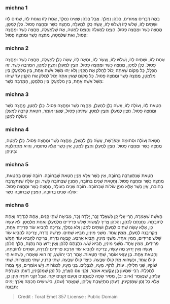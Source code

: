 
### michna 1
בַּמֶּה דְבָרִים אֲמוּרִים, בְּכֹהֵן נִמְלָךְ. אֲבָל בְּכֹהֵן שֶׁאֵינוֹ נִמְלָךְ, אַחַת לָזוֹ וְאַחַת לָזוֹ, שְׁתַּיִם לָזוֹ וּשְׁתַּיִם לָזוֹ, שָׁלשׁ לָזוֹ וְשָׁלשׁ לָזוֹ, עָשָׂה כֻלָּן לְמַעְלָה, מֶחֱצָה כָשֵׁר וּמֶחֱצָה פָסוּל. כֻּלָּן לְמַטָּן, מֶחֱצָה כָשֵׁר וּמֶחֱצָה פָסוּל. חֶצְיָם לְמַעְלָה וְחֶצְיָם לְמַטָּה, אֶת שֶׁלְּמַעְלָה, מֶחֱצָה כָשֵׁר וּמֶחֱצָה פָסוּל, וְאֶת שֶׁלְּמַטָּה, מֶחֱצָה כָשֵׁר וּמֶחֱצָה פָסוּל: 

### michna 2
אַחַת לָזוֹ, וּשְׁתַּיִם לָזוֹ, וְשָׁלשׁ לָזוֹ, וְעֶשֶׂר לָזוֹ, וּמֵאָה לָזוֹ, עָשָׂה כֻלָּן לְמַעְלָה, מֶחֱצָה כָשֵׁר וּמֶחֱצָה פָסוּל. כֻּלָּן לְמַטָּן, מֶחֱצָה כָשֵׁר וּמֶחֱצָה פָסוּל. חֶצְיָן לְמַעְלָן וְחֶצְיָן לְמַטָּן, הַמְרֻבֶּה כָשֵׁר. זֶה הַכְּלָל, כָּל מָקוֹם שֶׁאַתָּה יָכוֹל לַחֲלֹק אֶת הַקִּנִּין וְלֹא יְהוּ מִשֶּׁל אִשָּׁה אַחַת, בֵּין מִלְמַעְלָן בֵּין מִלְּמַטָּן, מֶחֱצָה כָשֵׁר וּמֶחֱצָה פָסוּל. כָּל מָקוֹם שֶׁאֵין אַתָּה יָכוֹל לַחֲלֹק אֶת הַקִּנִּין עַד שֶׁיְּהוּ מִשֶּׁל אִשָּׁה אַחַת, בֵּין מִלְמַעְלָן בֵּין מִלְּמַטָּן, הַמְרֻבֶּה כָשֵׁר: 

### michna 3
חַטָּאת לָזוֹ, וְעוֹלָה לָזוֹ, עָשָׂה כֻלָּן לְמַעְלָן, מֶחֱצָה כָשֵׁר וּמֶחֱצָה פָסוּל. כֻּלָּן לְמַטָּן, מֱחֱצָה כָשֵׁר וּמֶחֱצָה פָסוּל. חֶצְיָן לְמַעְלָן וְחֶצְיָן לְמַטָּן, שְׁתֵּיהֶן פָּסוּל, שֶׁאֲנִי אוֹמֵר, חַטָּאת קְרֵבָה לְמַעְלָן וְעוֹלָה לְמַטָּן: 

### michna 4
חַטָּאת וְעוֹלָה וּסְתוּמָה וּמְפֹרֶשֶׁת, עָשָׂה כֻלָּן לְמַעְלָן, מֶחֱצָה כָשֵׁר וּמֶחֱצָה פָסוּל. כֻּלָּן לְמַטָּה, מֶחֱצָה כָשֵׁר וּמֶחֱצָה פָסוּל. חֶצְיָן לְמַעְלָן וְחֶצְיָן לְמַטָּן, אֵין כָּשֵׁר אֶלָּא סְתוּמָה, וְהִיא מִתְחַלֶּקֶת בֵּינֵיהֶן: 

### michna 5
חַטָּאת שֶׁנִּתְעָרְבָה בְחוֹבָה, אֵין כָּשֵׁר אֶלָּא מִנְיַן חַטָּאת שֶׁבַּחוֹבָה. חוֹבָה שְׁנַיִם בְּחַטָּאת, מֶחֱצָה כָשֵׁר וּמֶחֱצָה פָסוּל. וְחַטָּאת שְׁנַיִם בְּחוֹבָה, הַמִּנְיָן שֶׁבַּחוֹבָה כָּשֵׁר. וְכֵן עוֹלָה שֶׁנִּתְעָרְבָה בְחוֹבָה, אֵין כָּשֵׁר אֶלָּא מִנְיַן עוֹלוֹת שֶׁבַּחוֹבָה. חוֹבָה שְׁנַיִם בְּעוֹלָה, מֶחֱצָה כָשֵׁר וּמֶחֱצָה פָסוּל. עוֹלָה שְׁנַיִם בְּחוֹבָה, הַמִּנְיָן שֶׁבַּחוֹבָה כָּשֵׁר: 

### michna 6
הָאִשָּׁה שֶׁאָמְרָה, הֲרֵי עָלַי קֵן כְּשֶׁאֵלֵד זָכָר, יָלְדָה זָכָר, מְבִיאָה שְׁתֵּי קִנִּים, אַחַת לְנִדְרָהּ וְאַחַת לְחוֹבָתָהּ. נְתָנָתַם לַכֹּהֵן, וְהַכֹּהֵן צָרִיךְ לַעֲשׂוֹת שָׁלשׁ פְּרִידִים מִלְמַעְלָן וְאַחַת מִלְּמַטָּן. לֹא עָשָׂה כֵן, אֶלָּא עָשָׂה שְׁתַּיִם לְמַעְלָן וּשְׁתַּיִם לְמַטָּן וְלֹא נִמְלַךְ, צְרִיכָה לְהָבִיא עוֹד פְּרִידָה אַחַת, וְיַקְרִיבֶנָּה לְמַעְלָן, מִמִּין אֶחָד. מִשְּׁנֵי מִינִין, תָּבִיא שְׁתַּיִם. פֵּרְשָׁה נִדְרָהּ, צְרִיכָה לְהָבִיא עוֹד שָׁלשׁ פְּרִידִים, מִמִּין אֶחָד. מִשְּׁנֵי מִינִין, תָּבִיא אַרְבַּע. קָבְעָה נִדְרָהּ, צְרִיכָה לְהָבִיא עוֹד חָמֵשׁ פְּרִידִים, מִמִּין אֶחָד. מִשְּׁנֵי מִינִין, תָּבִיא שֵׁשׁ. נְתָנָתַם לַכֹּהֵן וְאֵין יָדוּעַ מַה נָּתְנָה, הָלַךְ הַכֹּהֵן וְעָשָׂה וְאֵין יָדוּעַ מֶה עָשָׂה, צְרִיכָה לְהָבִיא עוֹד אַרְבַּע פְּרִידִים לְנִדְרָהּ, וּשְׁתַּיִם לְחוֹבָתָהּ, וְחַטָּאת אֶחָת. בֶּן עַזַּאי אוֹמֵר, שְׁתֵּי חַטָּאוֹת. אָמַר רַבִּי יְהוֹשֻׁעַ, זֶה הוּא שֶׁאָמְרוּ, כְּשֶׁהוּא חַי קוֹלוֹ אֶחָד, וּכְשֶׁהוּא מֵת קוֹלוֹ שִׁבְעָה. כֵּיצַד קוֹלוֹ שִׁבְעָה. שְׁתֵּי קַרְנָיו, שְׁתֵּי חֲצוֹצְרוֹת. שְׁתֵּי שׁוֹקָיו, שְׁנֵי חֲלִילִין. עוֹרוֹ, לְתֹף. מֵעָיו, לִנְבָלִים. בְּנֵי מֵעָיו, לְכִנּוֹרוֹת. וְיֵשׁ אוֹמְרִים, אַף צַמְרוֹ לִתְכֵלֶת. רַבִּי שִׁמְעוֹן בֶּן עֲקַשְׁיָא אוֹמֵר, זִקְנֵי עַם הָאָרֶץ, כָּל זְמַן שֶׁמַּזְקִינִין, דַּעְתָּן מִטָּרֶפֶת עֲלֵיהֶן, שֶׁנֶּאֱמַר (איוב יב), מֵסִיר שָׂפָה לְנֶאֱמָנִים וְטַעַם זְקֵנִים יִקָּח. אֲבָל זִקְנֵי תוֹרָה אֵינָן כֵן, אֶלָּא כָל זְמַן שֶׁמַּזְקִינִין, דַּעְתָּן מִתְיַשֶּׁבֶת עֲלֵיהֶן, שֶׁנֶּאֱמַר (שם), בִּישִׁישִׁים חָכְמָה וְאֹרֶךְ יָמִים תְּבוּנָה: 

>Credit : Torat Emet 357
>License : Public Domain 